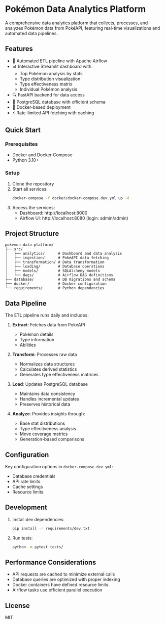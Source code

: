 # Pokémon Data Analytics Platform

A comprehensive data analytics platform that collects, processes, and analyzes Pokémon data from PokéAPI, featuring real-time visualizations and automated data pipelines.

## Features

- 🔄 Automated ETL pipeline with Apache Airflow
- 📊 Interactive Streamlit dashboard with:
  - Top Pokémon analysis by stats
  - Type distribution visualization
  - Type effectiveness matrix
  - Individual Pokémon analysis
- 🔍 FastAPI backend for data access
- 🐘 PostgreSQL database with efficient schema
- 🐋 Docker-based deployment
- ⚡ Rate-limited API fetching with caching

## Quick Start

### Prerequisites
- Docker and Docker Compose
- Python 3.10+

### Setup

1. Clone the repository
2. Start all services:
   ```bash
   docker-compose -f docker/docker-compose.dev.yml up -d
   ```
3. Access the services:
   - Dashboard: http://localhost:8000
   - Airflow UI: http://localhost:8080 (login: admin/admin)

## Project Structure

```
pokemon-data-platform/
├── src/
│   ├── analytics/      # Dashboard and data analysis
│   ├── ingestion/      # PokéAPI data fetching
│   ├── transformation/ # Data transformation
│   ├── loading/        # Database operations
│   ├── models/         # SQLAlchemy models
│   └── dags/           # Airflow DAG definitions
├── database/           # DB migrations and schema
├── docker/             # Docker configuration
└── requirements/       # Python dependencies
```

## Data Pipeline

The ETL pipeline runs daily and includes:

1. **Extract**: Fetches data from PokéAPI
   - Pokémon details
   - Type information
   - Abilities
   
2. **Transform**: Processes raw data
   - Normalizes data structures
   - Calculates derived statistics
   - Generates type effectiveness matrices

3. **Load**: Updates PostgreSQL database
   - Maintains data consistency
   - Handles incremental updates
   - Preserves historical data

4. **Analyze**: Provides insights through:
   - Base stat distributions
   - Type effectiveness analysis
   - Move coverage metrics
   - Generation-based comparisons

## Configuration

Key configuration options in `docker-compose.dev.yml`:
- Database credentials
- API rate limits
- Cache settings
- Resource limits

## Development

1. Install dev dependencies:
   ```bash
   pip install -r requirements/dev.txt
   ```

2. Run tests:
   ```bash
   python -m pytest tests/
   ```

## Performance Considerations

- API requests are cached to minimize external calls
- Database queries are optimized with proper indexing
- Docker containers have defined resource limits
- Airflow tasks use efficient parallel execution

## License

MIT